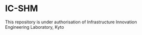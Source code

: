 # IC-SHM
This repository is under authorisation of Infrastructure Innovation Engineering Laboratory, Kyto 
